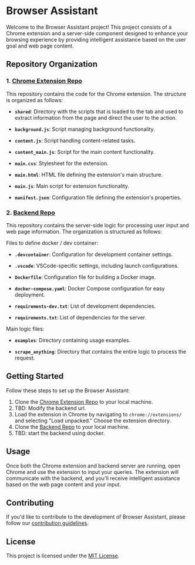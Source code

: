 # Browser Assistant

Welcome to the Browser Assistant project! This project consists of a Chrome extension and a server-side component designed to enhance your browsing experience by providing intelligent assistance based on the user goal and web page content.

## Repository Organization

### 1. [Chrome Extension Repo](https://github.com/AIWebAssist/AIWebAssistExtension)

This repository contains the code for the Chrome extension. The structure is organized as follows:

- **`shared`**: Directory with the scripts that is loaded to the tab and used to extract information from the page and direct the user to the action.

- **`background.js`**: Script managing background functionality.

- **`content.js`**: Script handling content-related tasks.

- **`content_main.js`**: Script for the main content functionality.

- **`main.css`**: Stylesheet for the extension.

- **`main.html`**: HTML file defining the extension's main structure.

- **`main.js`**: Main script for extension functionality.

- **`manifest.json`**: Configuration file defining the extension's properties.

### 2. [Backend Repo](https://github.com/AIWebAssist/AIWebAssistServer)

This repository contains the server-side logic for processing user input and web page information. The organization is structured as follows:

Files to define docker / dev container:
- **`.devcontainer`**: Configuration for development container settings.

- **`.vscode`**: VSCode-specific settings, including launch configurations.

- **`Dockerfile`**: Configuration file for building a Docker image.
  
- **`docker-compose.yaml`**: Docker Compose configuration for easy deployment.

- **`requirements-dev.txt`**: List of development dependencies.

- **`requirements.txt`**: List of dependencies for the server.

Main logic files:
- **`examples`**: Directory containing usage examples.

- **`scrape_anything`**: Directory that contains the entire logic to process the request.




## Getting Started

Follow these steps to set up the Browser Assistant:

1. Clone the [Chrome Extension Repo](https://github.com/AIWebAssist/AIWebAssistExtension) to your local machine.
2. TBD: Modify the backend url.
3. Load the extension in Chrome by navigating to `chrome://extensions/` and selecting "Load unpacked." Choose the extension directory.
4. Clone the [Backend Repo](https://github.com/AIWebAssist/AIWebAssistServer) to your local machine.
5. TBD: start the backend using docker.

## Usage

Once both the Chrome extension and backend server are running, open Chrome and use the extension to input your queries. The extension will communicate with the backend, and you'll receive intelligent assistance based on the web page content and your input.

## Contributing

If you'd like to contribute to the development of Browser Assistant, please follow our [contribution guidelines](CONTRIBUTING.md).

## License

This project is licensed under the [MIT License](LICENSE).
